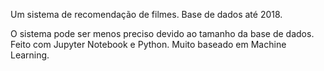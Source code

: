 Um sistema de recomendação de filmes. Base de dados até 2018.

O sistema pode ser menos preciso devido ao tamanho da base de dados.
Feito com Jupyter Notebook e Python. Muito baseado em Machine Learning.